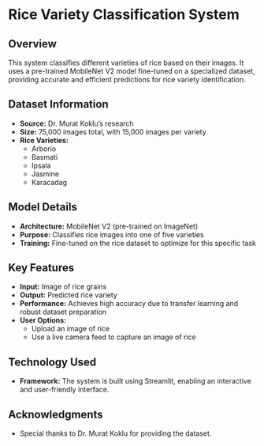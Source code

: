 # Rice Variety Classification System

## Overview
This system classifies different varieties of rice based on their images. It uses a pre-trained MobileNet V2 model fine-tuned on a specialized dataset, providing accurate and efficient predictions for rice variety identification.

## Dataset Information
- **Source:** Dr. Murat Koklu’s research
- **Size:** 75,000 images total, with 15,000 images per variety
- **Rice Varieties:**
  - Arborio
  - Basmati
  - Ipsala
  - Jasmine
  - Karacadag

## Model Details
- **Architecture:** MobileNet V2 (pre-trained on ImageNet)
- **Purpose:** Classifies rice images into one of five varieties
- **Training:** Fine-tuned on the rice dataset to optimize for this specific task

## Key Features
- **Input:** Image of rice grains
- **Output:** Predicted rice variety
- **Performance:** Achieves high accuracy due to transfer learning and robust dataset preparation
- **User Options:**
  - Upload an image of rice
  - Use a live camera feed to capture an image of rice

## Technology Used
- **Framework:** The system is built using Streamlit, enabling an interactive and user-friendly interface.

## Acknowledgments
- Special thanks to Dr. Murat Koklu for providing the dataset.

